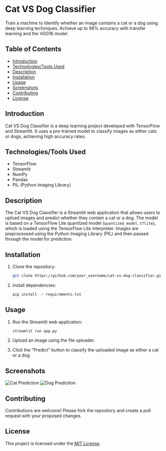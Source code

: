 # Cat VS Dog Classifier

Train a machine to identify whether an image contains a cat or a dog using deep learning techniques. Achieve up to 96% accuracy with transfer learning and the VGG16 model.

## Table of Contents

- [Introduction](#introduction)
- [Technologies/Tools Used](#technologies-tools-used)
- [Description](#description)
- [Installation](#installation)
- [Usage](#usage)
- [Screenshots](#screenshots)
- [Contributing](#contributing)
- [License](#license)

## Introduction

Cat VS Dog Classifier is a deep learning project developed with TensorFlow and Streamlit. It uses a pre-trained model to classify images as either cats or dogs, achieving high accuracy rates.

## Technologies/Tools Used

- TensorFlow
- Streamlit
- NumPy
- Pandas
- PIL (Python Imaging Library)

## Description

The Cat VS Dog Classifier is a Streamlit web application that allows users to upload images and predict whether they contain a cat or a dog. The model is based on a TensorFlow Lite quantized model (`quantized_model.tflite`), which is loaded using the TensorFlow Lite interpreter. Images are preprocessed using the Python Imaging Library (PIL) and then passed through the model for prediction.

## Installation

1. Clone the repository:

    ```bash
    git clone https://github.com/your_username/cat-vs-dog-classifier.git
    ```

2. Install dependencies:

    ```bash
    pip install -r requirements.txt
    ```

## Usage

1. Run the Streamlit web application:

    ```bash
    streamlit run app.py
    ```

2. Upload an image using the file uploader.
3. Click the "Predict" button to classify the uploaded image as either a cat or a dog.

## Screenshots

![Cat Prediction](screenshots/cat_prediction.png)
![Dog Prediction](screenshots/dog_prediction.png)

<!-- Add more screenshots as needed -->

## Contributing

Contributions are welcome! Please fork the repository and create a pull request with your proposed changes.

## License

This project is licensed under the [MIT License](LICENSE).
